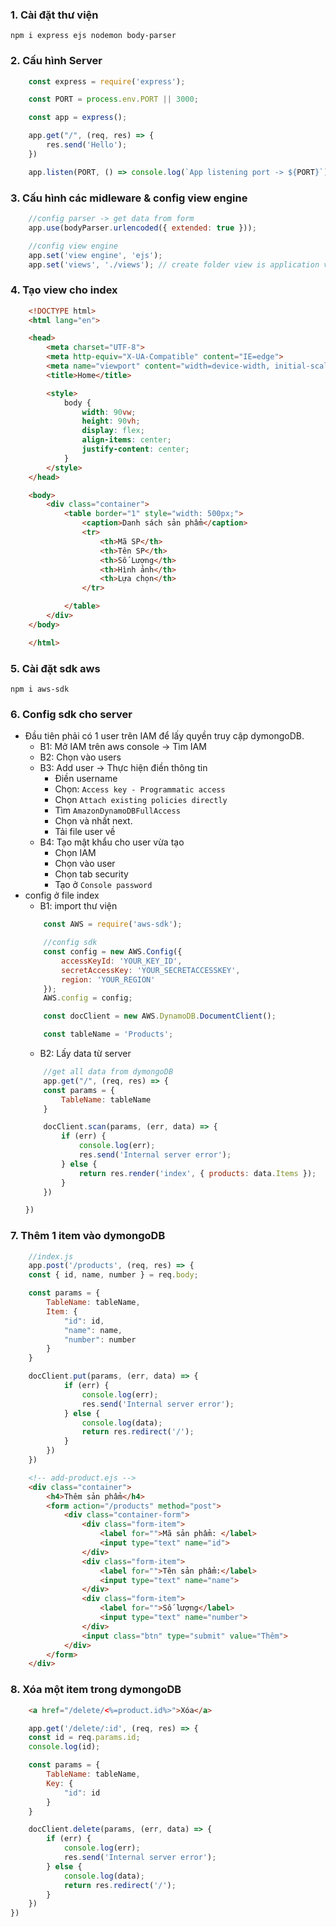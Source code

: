 ### 1. Cài đặt thư viện
`npm i express ejs nodemon body-parser`

### 2. Cấu hình Server
```js
    const express = require('express');

    const PORT = process.env.PORT || 3000;

    const app = express();

    app.get("/", (req, res) => {
        res.send('Hello');
    })

    app.listen(PORT, () => console.log(`App listening port -> ${PORT}`))
```

### 3. Cấu hình các midleware & config view engine
```js
    //config parser -> get data from form
    app.use(bodyParser.urlencoded({ extended: true }));

    //config view engine
    app.set('view engine', 'ejs');
    app.set('views', './views'); // create folder view is application view
```

### 4. Tạo view cho index
```html
    <!DOCTYPE html>
    <html lang="en">

    <head>
        <meta charset="UTF-8">
        <meta http-equiv="X-UA-Compatible" content="IE=edge">
        <meta name="viewport" content="width=device-width, initial-scale=1.0">
        <title>Home</title>

        <style>
            body {
                width: 90vw;
                height: 90vh;
                display: flex;
                align-items: center;
                justify-content: center;
            }
        </style>
    </head>

    <body>
        <div class="container">
            <table border="1" style="width: 500px;">
                <caption>Danh sách sản phẩm</caption>
                <tr>
                    <th>Mã SP</th>
                    <th>Tên SP</th>
                    <th>Số Lượng</th>
                    <th>Hình ảnh</th>
                    <th>Lựa chọn</th>
                </tr>

            </table>
        </div>
    </body>

    </html>
```

### 5. Cài đặt sdk aws
`npm i aws-sdk`

### 6. Config sdk cho server
- Đầu tiên phải có 1 user trên IAM để lấy quyền truy cập dymongoDB.
    - B1: Mở IAM trên aws console -> Tìm IAM
    - B2: Chọn vào users
    - B3: Add user -> Thực hiện điền thông tin
        - Điền username
        - Chọn: `Access key - Programmatic access`
        - Chọn `Attach existing policies directly`
        - Tìm `AmazonDynamoDBFullAccess`
        - Chọn và nhất next.
        - Tải file user về
    - B4: Tạo mật khẩu cho user vừa tạo
        - Chọn IAM
        - Chọn vào user
        - Chọn tab security
        - Tạo ở `Console password`
- config ở file index
    - B1: import thư viện
    ```js
        const AWS = require('aws-sdk');

        //config sdk
        const config = new AWS.Config({
            accessKeyId: 'YOUR_KEY_ID',
            secretAccessKey: 'YOUR_SECRETACCESSKEY',
            region: 'YOUR_REGION'
        });
        AWS.config = config;

        const docClient = new AWS.DynamoDB.DocumentClient();

        const tableName = 'Products';
    ```
    - B2: Lấy data từ server
    ```js
        //get all data from dymongoDB
        app.get("/", (req, res) => {
        const params = {
            TableName: tableName
        }

        docClient.scan(params, (err, data) => {
            if (err) {
                console.log(err);
                res.send('Internal server error');
            } else {
                return res.render('index', { products: data.Items });
            }
        })

    })
    ```

### 7. Thêm 1 item vào dymongoDB

```js
    //index.js
    app.post('/products', (req, res) => {
    const { id, name, number } = req.body;

    const params = {
        TableName: tableName,
        Item: {
            "id": id,
            "name": name,
            "number": number
        }
    }

    docClient.put(params, (err, data) => {
            if (err) {
                console.log(err);
                res.send('Internal server error');
            } else {
                console.log(data);
                return res.redirect('/');
            }
        })
    })
```

```html
    <!-- add-product.ejs -->
    <div class="container">
        <h4>Thêm sản phẩm</h4>
        <form action="/products" method="post">
            <div class="container-form">
                <div class="form-item">
                    <label for="">Mã sản phẩm: </label>
                    <input type="text" name="id">
                </div>
                <div class="form-item">
                    <label for="">Tên sản phẩm:</label>
                    <input type="text" name="name">
                </div>
                <div class="form-item">
                    <label for="">Số lượng</label>
                    <input type="text" name="number">
                </div>
                <input class="btn" type="submit" value="Thêm">
            </div>
        </form>
    </div>
```
### 8. Xóa một item trong dymongoDB
```html
    <a href="/delete/<%=product.id%>">Xóa</a>
```

```js
    app.get('/delete/:id', (req, res) => {
    const id = req.params.id;
    console.log(id);

    const params = {
        TableName: tableName,
        Key: {
            "id": id
        }
    }

    docClient.delete(params, (err, data) => {
        if (err) {
            console.log(err);
            res.send('Internal server error');
        } else {
            console.log(data);
            return res.redirect('/');
        }
    })
})

```
